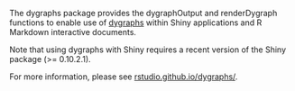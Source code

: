 The dygraphs package provides the dygraphOutput and renderDygraph functions to enable use of [dygraphs](http://dygraphs.com) within Shiny applications and R Markdown interactive documents.

Note that using dygraphs with Shiny requires a recent version of the Shiny package (>= 0.10.2.1).

For more information, please see [rstudio.github.io/dygraphs/](http://rstudio.github.io/dygraphs/).
